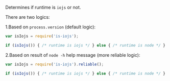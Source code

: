 Determines if runtime is `iojs` or not. 

There are two logics:

1.Based on `process.version` (default logic):

```js
var isIojs = require('is-iojs');

if (isIojs()) { /* runtime is iojs */ } else { /* runtime is node */ }
```

2.Based on result of `node -h` help message (more reliable logic):

```js
var isIojs = require('is-iojs').reliable();

if (isIojs()) { /* runtime is iojs */ } else { /* runtime is node */ } 
```
